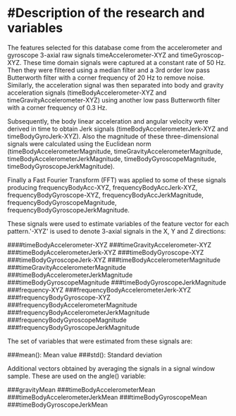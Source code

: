#Description of the research and variables
==========================================

The features selected for this database come from the accelerometer and gyroscope 3-axial raw signals timeAccelerometer-XYZ and timeGyroscop-XYZ. These time domain signals were captured at a constant rate of 50 Hz. Then they were filtered using a median filter and a 3rd order low pass Butterworth filter with a corner frequency of 20 Hz to remove noise. Similarly, the acceleration signal was then separated into body and gravity acceleration signals (timeBodyAccelerometer-XYZ and timeGravityAccelerometer-XYZ) using another low pass Butterworth filter with a corner frequency of 0.3 Hz.

Subsequently, the body linear acceleration and angular velocity were derived in time to obtain Jerk signals (timeBodyAccelerometerJerk-XYZ and timeBodyGyroJerk-XYZ). Also the magnitude of these three-dimensional signals were calculated using the Euclidean norm (timeBodyAccelerometerMagnitude, timeGravityAccelerometerMagnitude, timeBodyAccelerometerJerkMagnitude, timeBodyGyroscopeMagnitude, timeBodyGyroscopeJerkMagnitude). 

Finally a Fast Fourier Transform (FFT) was applied to some of these signals producing frequencyBodyAcc-XYZ, frequencyBodyAccJerk-XYZ, frequencyBodyGyroscope-XYZ, frequencyBodyAccJerkMagnitude, frequencyBodyGyroscopeMagnitude, frequencyBodyGyroscopeJerkMagnitude.

These signals were used to estimate variables of the feature vector for each pattern.'-XYZ' is used to denote 3-axial signals in the X, Y and Z directions:

####timeBodyAccelerometer-XYZ
###timeGravityAccelerometer-XYZ
###timeBodyAccelerometerJerk-XYZ
###timeBodyGyroscope-XYZ
###timeBodyGyroscopeJerk-XYZ
###timeBodyAccelerometerMagnitude
###timeGravityAccelerometerMagnitude
###timeBodyAccelerometerJerkMagnitude
###timeBodyGyroscopeMagnitude
###timeBodyGyroscopeJerkMagnitude
###frequency-XYZ
###frequencyBodyAccelerometerJerk-XYZ
###frequencyBodyGyroscope-XYZ
###frequencyBodyAccelerometerMagnitude
###frequencyBodyAccelerometerJerkMagnitude
###frequencyBodyGyroscopeMagnitude
###frequencyBodyGyroscopeJerkMagnitude

The set of variables that were estimated from these signals are: 

###mean(): Mean value
###std(): Standard deviation


Additional vectors obtained by averaging the signals in a signal window sample. These are used on the angle() variable:

###gravityMean
###timeBodyAccelerometerMean
###timeBodyAccelerometerJerkMean
###timeBodyGyroscopeMean
###timeBodyGyroscopeJerkMean
